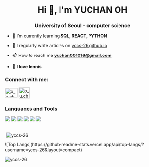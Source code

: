 <h1 align="center">Hi 👋, I'm YUCHAN OH</h1>
<h3 align="center">University of Seoul - computer science</h3>

- 🌱 I’m currently learning **SQL, REACT, PYTHON**

- 📝 I regularly write articles on [yccs-26.github.io](yccs-26.github.io)

- 📫 How to reach me **yuchan001016@gmail.com**

- 🎾 **I love tennis**

<h3 align="left">Connect with me:</h3>
<p align="left">
<a href="https://instagram.com/o_u.chan" target="blank"><img align="center" src="https://raw.githubusercontent.com/rahuldkjain/github-profile-readme-generator/master/src/images/icons/Social/instagram.svg" alt="o_u.chan" height="30" width="40" /></a>
<a href="https://www.notion.so/Study-List-147863dd92d580ed85e5eaa83a377ca7?pvs=4" target="blank"><img align="center" src="https://img.icons8.com/ios/250/000000/notion.png" alt="o_u.chan" height="35" width="35" /></a>
</p>
<!--
<style>
  .container {
    display: flex; /* 플렉스 컨테이너 */
    align-items: center; /* 세로 정렬 중앙 */
    flex-wrap: wrap; /* 필요 시 줄바꿈 */
    justify-content: center; /* 가로 중앙 정렬 */
    gap: 10px; /* 요소 간 간격 */
  }
</style>
-->

<h3 align="left">Languages and Tools</h3>
<div class="container">
<img src="https://img.shields.io/badge/Python-3776AB?style=for-the-badge&logo=Python&logoColor=white">
<img src="https://img.shields.io/badge/Javascript-F7DF1E?style=for-the-badge&logo=Javascript&logoColor=white">
<img src="https://img.shields.io/badge/CSS3-1572B6?style=for-the-badge&logo=CSS3&logoColor=white">
<img src="https://img.shields.io/badge/HTML5-E34F26?style=for-the-badge&logo=HTML5&logoColor=white">
<img src="https://img.shields.io/badge/mysql-4479A1?style=for-the-badge&logo=mysql&logoColor=white">
<img src="https://img.shields.io/badge/github-181717?style=for-the-badge&logo=github&logoColor=white">
</div> <br>
<p>&nbsp;<img align="center" src="https://github-readme-stats.vercel.app/api?username=yccs-26&show_icons=true&locale=en" alt="yccs-26" /></p>
![Top Langs](https://github-readme-stats.vercel.app/api/top-langs/?username=yccs-26&layout=compact)
<p><img align="center" src="https://github-readme-streak-stats.herokuapp.com/?user=yccs-26&" alt="yccs-26" /></p>
